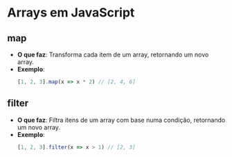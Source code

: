 # Arrays em JavaScript

## map
- **O que faz**: Transforma cada item de um array, retornando um novo array.
- **Exemplo**:
  ```javascript
  [1, 2, 3].map(x => x * 2) // [2, 4, 6]

## filter
- **O que faz**: Filtra itens de um array com base numa condição, retornando um novo array.
- **Exemplo**:
  ```javascript
  [1, 2, 3].filter(x => x > 1) // [2, 3]